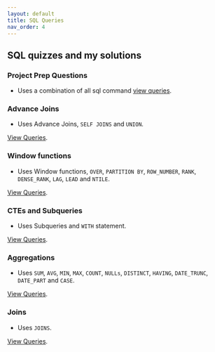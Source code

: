```yaml
---
layout: default
title: SQL Queries
nav_order: 4
---
```


## SQL quizzes and my solutions

### Project Prep Questions

* Uses a combination of all sql command [view queries](project_questions.txt).

### Advance Joins

* Uses Advance Joins, `SELF JOINS` and `UNION`.

[View Queries](advanced_joins_performance_tuning.txt).

### Window functions

* Uses Window functions, `OVER`, `PARTITION BY`, `ROW_NUMBER`, `RANK`, `DENSE_RANK`, `LAG`, `LEAD` and `NTILE`.

[View Queries](window_functions.txt).

### CTEs and Subqueries

* Uses Subqueries and `WITH` statement.

[View Queries](cte_and_subqueries.txt).

### Aggregations

* Uses `SUM`, `AVG`, `MIN`, `MAX`, `COUNT`, `NULLs`, `DISTINCT`, `HAVING`, `DATE_TRUNC`, `DATE_PART` and `CASE`.

[View Queries](aggregations.txt).

### Joins

* Uses `JOINS`.

[View Queries](joins.txt).
